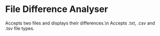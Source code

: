 # File Difference Analyser
Accepts two files and displays their differences.\n
Accepts .txt, .csv and .tsv file types.
